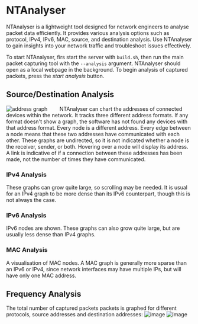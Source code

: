# NTAnalyser
NTAnalyser is a lightweight tool designed for network engineers to analyse packet data efficiently. It provides various analysis options such as protocol, IPv4, IPv6, MAC, source, and destination analysis. Use NTAnalyser to gain insights into your network traffic and troubleshoot issues effectively.

To start NTAnalyser, firs start the server with `build.sh`, then run the main packet capturing tool with the `--analysis` argument. NTAnalyser should open as a local webpage in the background. To begin analysis of captured packets, press the *start analysis* button.

## Source/Destination Analysis
<img src="https://github.com/TomosSherlock/NetworkTrafficAnalysis/assets/123552121/bda4d6a1-8601-44da-ba72-82790a4e6710" alt="address graph" align="left" style="padding-right:30px"/>NTAnalyser can chart the addresses of connected devices within the network. It tracks three different address formats. If any format doesn't show a graph, the software has not found any devices with that address format. Every node is a different address. Every edge between a node means that these two addresses have communicated with each other. These graphs are undirected, so it is not indicated whether a node is the receiver, sender, or both. Hovering over a node will display its address. A link is indicative of if a connection between these addresses has been made, not the number of times they have communicated. 

### IPv4 Analysis
These graphs can grow quite large, so scrolling may be needed. It is usual for an IPv4 graph to be more dense than its IPv6 counterpart, though this is not always the case.

### IPv6 Analysis 
IPv6 nodes are shown. These graphs can also grow quite large, but are usually less dense than IPv4 graphs.

### MAC Analysis
A visualisation of MAC nodes. A MAC graph is generally more sparse than an IPv6 or IPv4, since network interfaces may have multiple IPs, but will have only one MAC address.

## Frequency Analysis
The total number of captured packets packets is graphed for different protocols, source addresses and destination addresses:
![image](https://github.com/TomosSherlock/NetworkTrafficAnalysis/assets/123552121/e4f96f41-8aa3-4abf-8918-470077ee336d)
![image](https://github.com/TomosSherlock/NetworkTrafficAnalysis/assets/123552121/ef9bcabe-a599-4dab-867f-40e2b3afdddc)


